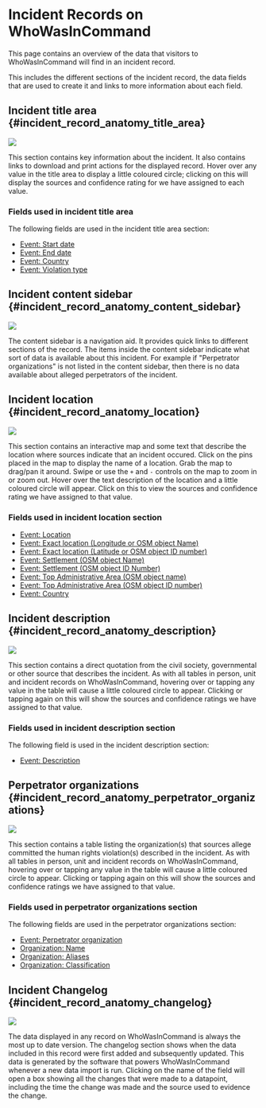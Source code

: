# Incident Records on WhoWasInCommand

This page contains an overview of the data that visitors to WhoWasInCommand will find in an incident record. 

This includes the different sections of the incident record, the data fields that are used to create it and links to more information about each field. 

## Incident title area {#incident_record_anatomy_title_area}

![](/en/assets/incident_record_anatomy_title_area.png)

This section contains key information about the incident. It also contains links to download and print actions for the displayed record. Hover over any value in the title area to display a little coloured circle; clicking on this will display the sources and confidence rating for we have assigned to each value.

### Fields used in incident title area

The following fields are used in the incident title area section:

 * [Event: Start date](/en/datamodel/events.md#event_start_date)
 * [Event: End date](/en/datamodel/events.md#event_end_date)
 * [Event: Country](/en/datamodel/events.md#event_country)
 * [Event: Violation type](/en/datamodel/events.md#event_violation_type)

## Incident content sidebar {#incident_record_anatomy_content_sidebar}

![](/en/assets/incident_record_anatomy_content_sidebar.png)

The content sidebar is a navigation aid. It provides quick links to different sections of the record. The items inside the content sidebar indicate what sort of data is available about this incident. For example if "Perpetrator organizations" is not listed in the content sidebar, then there is no data available about alleged perpetrators of the incident.

## Incident location {#incident_record_anatomy_location}

![](/en/assets/incident_record_anatomy_location.png)

This section contains an interactive map and some text that describe the location where sources indicate that an incident occured.  Click on the pins placed in the map to display the name of a location. Grab the map to drag/pan it around. Swipe or use the `+` and `-` controls on the map to zoom in or zoom out. Hover over the text description of the location and a little coloured circle will appear. Click on this to view the sources and confidence rating we have assigned to that value.

### Fields used in incident location section 

 * [Event: Location](/en/datamodel/events.md#event_location)
 * [Event: Exact location (Longitude or OSM object Name)](/en/datamodel/events.md#event_exact_location_longitude_name)
 * [Event: Exact location (Latitude or OSM object ID number)](/en/datamodel/events.md#event_exact_location_latitude_id)
 * [Event: Settlement (OSM object Name)](/en/datamodel/events.md#event_settlement_name)
 * [Event: Settlement (OSM object ID Number)](/en/datamodel/events.md#event_settlement_id)
 * [Event: Top Administrative Area (OSM object name)](/en/datamodel/events.md#event_top_admin_name)
 * [Event: Top Administrative Area (OSM object ID number)](/en/datamodel/events.md#event_top_admin_id)
 * [Event: Country](/en/datamodel/events.md#event_country)

## Incident description {#incident_record_anatomy_description}

![](/en/assets/incident_record_anatomy_description.png)

This section contains a direct quotation from the civil society, governmental or other source that describes the incident. As with all tables in person, unit and incident records on WhoWasInCommand, hovering over or tapping any value in the table will cause a little coloured circle to appear. Clicking or tapping again on this will show the sources and confidence ratings we have assigned to that value.

### Fields used in incident description section

The following field is used in the incident description section:

 * [Event: Description](/en/datamodel/events.md#event_description)

## Perpetrator organizations {#incident_record_anatomy_perpetrator_organizations}

![](/en/assets/incident_record_anatomy_perpetrator_organizations.png)

This section contains a table listing the organization(s) that sources allege committed the human rights violation(s) described in the incident. As with all tables in person, unit and incident records on WhoWasInCommand, hovering over or tapping any value in the table will cause a little coloured circle to appear. Clicking or tapping again on this will show the sources and confidence ratings we have assigned to that value.

### Fields used in perpetrator organizations section

The following fields are used in the perpetrator organizations section:

 * [Event: Perpetrator organization](/en/datamodel/events.md#event_perpetrator_organization)
 * [Organization: Name](/en/datamodel/organizations.md#organization_name)
 * [Organization: Aliases](/en/datamodel/organizations.md#organization_aliases)
 * [Organization: Classification](/en/datamodel/organizations.md#organization_classification)

## Incident Changelog {#incident_record_anatomy_changelog}

![](/en/assets/incident_record_anatomy_changelog.png)

The data displayed in any record on WhoWasInCommand is always the most up to date version. The changelog section shows when the data included in this record were first added and subsequently updated. This data is generated by the software that powers WhoWasInCommand whenever a new data import is run. Clicking on the name of the field will open a box showing all the changes that were made to a datapoint, including the time the change was made and the source used to evidence the change.
